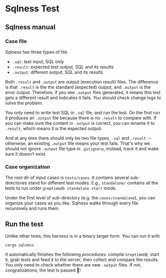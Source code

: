 # Sqlness Test

## Sqlness manual

### Case file
Sqlness has three types of file
- `.sql`: test input, SQL only
- `.result`: expected test output, SQL and its results
- `.output`: different output, SQL and its results

Both `.result` and `.output` are output (execution result) files. The difference is that `.result` is the
the standard (expected) output, and `.output` is the error output. Therefore, if you see `.output` files generated,
it means this test gets a different result and indicates it fails. You should
check change logs to solve the problem.  

You only need to write test SQL in `.sql` file, and run the test. On the first run it produces
an `.output` file because there is no `.result` to compare with. If you can make sure the content in
`.output` is correct, you can rename it to `.result`, which means it is the expected output.

And at any time there should only be two file types, `.sql` and `.result` -- otherwise, an existing `.output`
file means your test fails. That's why we should not ignore `.output` file type in `.gitignore`, instead, track
it and make sure it doesn't exist.

### Case organization
The root dir of input cases is `tests/cases`. It contains several sub-directories stand for different test
modes. E.g., `standalone/` contains all the tests to run under `greptimedb standalone start` mode.

Under the first level of sub-directory (e.g. the `cases/standalone`), you can organize your cases as you like.
Sqlness walks through every file recursively and runs them.

## Run the test
Unlike other tests, this harness is in a binary target form. You can run it with
```shell
cargo sqlness
```
It automatically finishes the following procedures: compile `GreptimeDB`, start it, grab tests and feed it to
the server, then collect and compare the results. You only need to check whether there are new `.output` files.
If not, congratulations, the test is passed 🥳!
